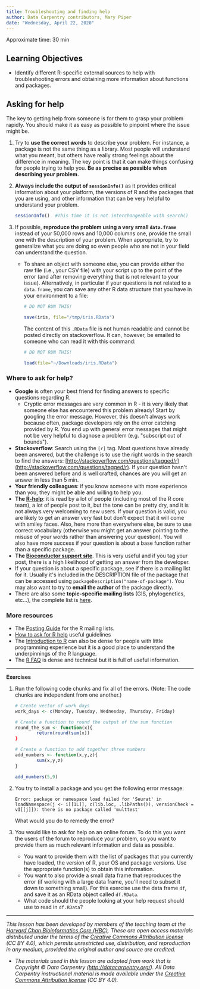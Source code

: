 ```yaml
---
title: Troubleshooting and finding help
author: Data Carpentry contributors, Mary Piper
date: "Wednesday, April 22, 2020"
---
```

Approximate time: 30 min

## Learning Objectives

* Identify different R-specific external sources to help with troubleshooting errors and obtaining more information about functions and packages.

## Asking for help

The key to getting help from someone is for them to grasp your problem rapidly. You
should make it as easy as possible to pinpoint where the issue might be.

1. Try to **use the correct words** to describe your problem. For instance, a package
is not the same thing as a library. Most people will understand what you meant,
but others have really strong feelings about the difference in meaning. The key
point is that it can make things confusing for people trying to help you. **Be as
precise as possible when describing your problem.**

2. **Always include the output of `sessionInfo()`** as it provides critical information about your platform, the versions of R and the packages that you are using, and other information that can be very helpful to understand your problem.

	```r
	sessionInfo()  #This time it is not interchangeable with search()
	```

3. If possible, **reproduce the problem using a very small `data.frame`**
instead of your 50,000 rows and 10,000 columns one, provide the small one with
the description of your problem. When appropriate, try to generalize what you
are doing so even people who are not in your field can understand the question. 
	- To share an object with someone else, you can provide either the raw file (i.e., your CSV file) with
your script up to the point of the error (and after removing everything that is
not relevant to your issue). Alternatively, in particular if your questions is
not related to a `data.frame`, you can save any other R data structure that you have in your environment to a file:

		```r
		# DO NOT RUN THIS!

		save(iris, file="/tmp/iris.RData")
		```

		The content of this `.RData` file is not human readable and cannot be posted directly on stackoverflow. It can, however, be emailed to someone who can read it with this command:

		```r
		# DO NOT RUN THIS!

		load(file="~/Downloads/iris.RData")
		```

### Where to ask for help?

* **Google** is often your best friend for finding answers to specific questions regarding R. 
	- Cryptic error messages are very common in R - it is very likely that someone else has encountered this problem already! Start by googling the error message.  However, this doesn't always work because often, package developers rely on the error catching provided by R. You end up with general error messages that might not be very helpful to diagnose a problem (e.g. "subscript out of bounds").
* **Stackoverflow**: Search using the `[r]` tag. Most questions have already been answered, but the challenge is to use the right words in the search to find the answers: [http://stackoverflow.com/questions/tagged/r](http://stackoverflow.com/questions/tagged/r). If your question hasn't been answered before and is well crafted, chances are you will get an answer in less than 5 min.
* **Your friendly colleagues**: if you know someone with more experience than you,
  they might be able and willing to help you.
* **The [R-help](https://stat.ethz.ch/mailman/listinfo/r-help)**: it is read by a
  lot of people (including most of the R core team), a lot of people post to it,
  but the tone can be pretty dry, and it is not always very welcoming to new
  users. If your question is valid, you are likely to get an answer very fast
  but don't expect that it will come with smiley faces. Also, here more than
  everywhere else, be sure to use correct vocabulary (otherwise you might get an
  answer pointing to the misuse of your words rather than answering your
  question). You will also have more success if your question is about a base
  function rather than a specific package.
* **The [Bioconductor support site](https://support.bioconductor.org/)**. This is very useful and if you tag your post, there is a high likelihood of getting an answer from the developer.
* If your question is about a specific package, see if there is a mailing list
  for it. Usually it's included in the DESCRIPTION file of the package that can
  be accessed using `packageDescription("name-of-package")`. You may also want
  to try to **email the author** of the package directly.
* There are also some **topic-specific mailing lists** (GIS, phylogenetics, etc...),
  the complete list is [here](http://www.r-project.org/mail.html).
  
### More resources
* The [Posting Guide](http://www.r-project.org/posting-guide.html) for the R
  mailing lists.
* [How to ask for R help](http://blog.revolutionanalytics.com/2014/01/how-to-ask-for-r-help.html)
  useful guidelines
* The [Introduction to R](http://cran.r-project.org/doc/manuals/R-intro.pdf) can also be dense for people with little programming experience but it is a good place to understand the underpinnings of the R language.
* The [R FAQ](http://cran.r-project.org/doc/FAQ/R-FAQ.html) is dense and technical but it is full of useful information.

***

**Exercises**

1. Run the following code chunks and fix all of the errors. (Note: The code chunks are independent from one another.)

	```r
	# Create vector of work days
	work_days <- c(Monday, Tuesday, Wednesday, Thursday, Friday)
	```
	
	```r
	# Create a function to round the output of the sum function
	round_the_sum <- function(x){
	        return(round(sum(x))
	}
	```
	
	```r
	# Create a function to add together three numbers
	add_numbers <- function(x,y,z){
	        sum(x,y,z)
	}
	
	add_numbers(5,9)
	
	```

2. You try to install a package and you get the following error message:

	```
	Error: package or namespace load failed for 'Seurat' in loadNamespace(j <- i[[1L]], c(lib.loc, .libPaths()), versionCheck = vI[[j]]): there is no package called 'multtest'
	```
	
	What would you do to remedy the error?
	
3. You would like to ask for help on an online forum. To do this you want the users of the forum to reproduce your problem, so you want to provide them as much relevant information and data as possible.

	- You want to provide them with the list of packages that you currently have loaded, the version of R, your OS and package versions. Use the appropriate function(s) to obtain this information.
	- You want to also provide a small data frame that reproduces the error (if working with a large data frame, you'll need to subset it down to something small). For this exercise use the data frame `df`, and save it as an RData object called `df.RData`. 
	- What code should the people looking at your help request should use to read in `df.RData`?

---

*This lesson has been developed by members of the teaching team at the [Harvard Chan Bioinformatics Core (HBC)](http://bioinformatics.sph.harvard.edu/). These are open access materials distributed under the terms of the [Creative Commons Attribution license](https://creativecommons.org/licenses/by/4.0/) (CC BY 4.0), which permits unrestricted use, distribution, and reproduction in any medium, provided the original author and source are credited.*

* *The materials used in this lesson are adapted from work that is Copyright © Data Carpentry (http://datacarpentry.org/). 
All Data Carpentry instructional material is made available under the [Creative Commons Attribution license](https://creativecommons.org/licenses/by/4.0/) (CC BY 4.0).*

